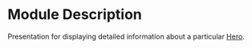 # Module Description
Presentation for displaying detailed information about a particular [Hero](https://github.com/mitchtabian/Dota-Info/blob/dev-1/hero/src/main/java/com/codingwithmitch/hero/Hero.kt).